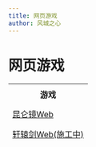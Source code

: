 ```yaml
---
title: 网页游戏
author: 风城之心
---
```


# 网页游戏

|游戏|
|---|
|[昆仑镜Web](./01-昆仑镜Web/01-游戏介绍)|
|[轩辕剑Web(施工中)](./02-轩辕剑Web/01-施工中.md)|

<style>
    tbody{
        border:1px;
    }

    tr{
        height:40px;
    }

    td{
        height:40px;
    }
</style>